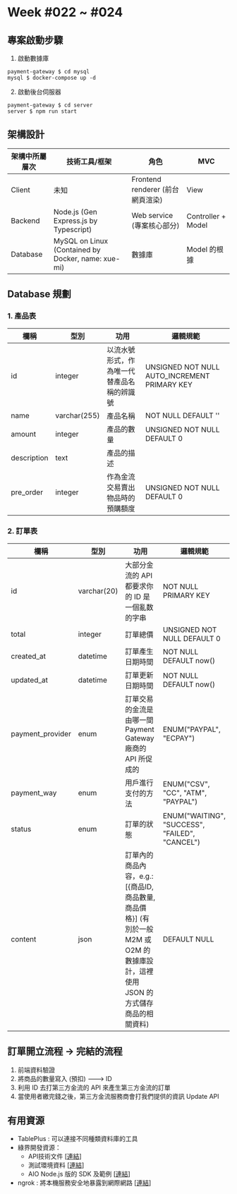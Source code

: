 # Week #022 ~ #024
## 專案啟動步驟
1. 啟動數據庫
```shell
payment-gateway $ cd mysql
mysql $ docker-compose up -d
```
2. 啟動後台伺服器
```shell
payment-gateway $ cd server
server $ npm run start
```

## 架構設計
| 架構中所屬層次 | 技術工具/框架 | 角色 | MVC |
|---|---|---|---|
| Client | 未知 | Frontend renderer (前台網頁渲染) | View |
| Backend | Node.js (Gen Express.js by Typescript) | Web service (專案核心部分) | Controller + Model |
| Database | MySQL on Linux (Contained by Docker, name: xue-mi) | 數據庫 | Model 的根據 |

## Database 規劃
### 1. 產品表
| 欄稱 | 型別 | 功用 | 邏輯規範 |
|---|---|---|---|
| id | integer | 以流水號形式，作為唯一代替產品名稱的辨識號 | UNSIGNED NOT NULL AUTO_INCREMENT PRIMARY KEY |
| name | varchar(255) | 產品名稱 | NOT NULL DEFAULT '' |
| amount | integer | 產品的數量 | UNSIGNED NOT NULL DEFAULT 0 |
| description | text | 產品的描述 | |
| pre_order | integer | 作為金流交易賣出物品時的預購額度 | UNSIGNED NOT NULL DEFAULT 0 |
### 2. 訂單表
| 欄稱 | 型別 | 功用 | 邏輯規範 |
|---|---|---|---|
| id | varchar(20) | 大部分金流的 API 都要求你的 ID 是一個亂数的字串 | NOT NULL PRIMARY KEY |
| total | integer | 訂單總價 | UNSIGNED NOT NULL DEFAULT 0 |
| created_at | datetime | 訂單產生日期時間 | NOT NULL DEFAULT now() |
| updated_at | datetime | 訂單更新日期時間 | NOT NULL DEFAULT now() |
| payment_provider | enum | 訂單交易的金流是由哪一間 Payment Gateway 廠商的 API 所促成的 | ENUM("PAYPAL", "ECPAY") |
| payment_way | enum | 用戶進行支付的方法 | ENUM("CSV", "CC", "ATM", "PAYPAL") |
| status | enum | 訂單的狀態 | ENUM("WAITING", "SUCCESS", "FAILED", "CANCEL") |
| content | json | 訂單內的商品內容，e.g.: [{商品ID, 商品數量, 商品價格}] (有別於一般 M2M 或 O2M 的數據庫設計，這裡使用 JSON 的方式儲存商品的相關資料) | DEFAULT NULL |

## 訂單開立流程 -> 完結的流程
1. 前端資料驗證
2. 將商品的數量寫入 (預扣) ---> ID
3. 利用 ID 去打第三方金流的 API 來產生第三方金流的訂單
4. 當使用者繳完錢之後，第三方金流服務商會打我們提供的資訊 Update API

## 有用資源
- TablePlus : 可以連接不同種類資料庫的工具
- 綠界開發資源：
    - API技術文件 [[連結](https://developers.ecpay.com.tw)]
    - 測試環境資料 [[連結](https://developers.ecpay.com.tw/?p=2856)]
    - AIO Node.js 版的 SDK 及範例 [[連結](https://github.com/ECPay/ECPayAIO_Node.js/tree/master)]
- ngrok : 將本機服務安全地暴露到網際網路 [[連結](https://ngrok.com)]